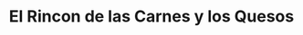 ---
title: "El Rincon de las Carnes y los Quesos"
url: /los-castores-san-antonio-de-los-altos-miranda-venezuela/el-rincon-de-las-carnes-y-los-quesos/
shop: Lebensmittel
---